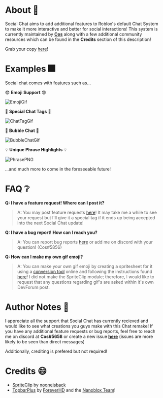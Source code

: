# About 📜

Social Chat aims to add additional features to Roblox's default Chat System to make it more interactive and better for social interactions! This system is currently maintained by [**Cos**](https://twitter.com/CosRBX) along with a few additional community resources which can be found in the **Credits** section of this description!

Grab your copy [here](https://www.roblox.com/library/10571068319/SocialChat-v1-0-01)!

# Examples 🎆

Social chat comes with features such as...

😎 **Emoji Support** 😎

![EmojiGif](https://user-images.githubusercontent.com/52884117/184453154-1411a938-340d-4ba3-ab93-4c73551e8d1e.gif)

👀 **Special Chat Tags** 👀

![ChatTagGif](https://media.giphy.com/media/FmE4avoqlXBychCNhm/giphy.gif)

💬 **Bubble Chat** 💬

![BubbleChatGif](https://user-images.githubusercontent.com/52884117/184453190-e093af93-8767-4f3b-8001-b30fa2f9d4fb.gif)

💡 **Unique Phrase Highlights** 💡

![PhrasePNG](https://user-images.githubusercontent.com/52884117/184453271-26cbf145-ae8b-4d61-8b2a-d371532425db.png)

...and much more to come in the foreseeable future!

# FAQ ❔

**Q: I have a feature request! Where can I post it?**
> A: You may post feature requests [here](https://github.com/Cosmental/Social-Chat/issues/new)! It may take me a while to see your request but I'll give it a special tag if it ends up being accepted into the next Social Chat update!

**Q: I have a bug report! How can I reach you?**
> A: You can report bug reports [here](https://github.com/Cosmental/Social-Chat/issues/new) or add me on discord with your question! (Cos#5856)

**Q: How can I make my own gif emoji?**
> A: You can make your own gif emoji by creating a spritesheet for it using a [conversion tool](https://ezgif.com/gif-to-sprite) online and following the instructions found [here](https://devforum.roblox.com/t/spriteclip-sprite-sheet-animation-module/294195)! I did not make the SpriteClip module; therefore, I would like to request that any questions regarding gif's are asked within it's own DevForum post.

# Author Notes 📝

I appreciate all the support that Social Chat has currently recieved and would like to see what creations you guys make with this Chat remake! If you have any additional feature requests or bug reports, feel free to reach me on discord at **Cos#5658** or create a new issue [**here**](https://github.com/Cosmental/Social-Chat/issues/new) (issues are more likely to be seen than direct messages)

Additionally, crediting is prefered but not required!

# Credits 😄

- [SpriteClip](https://devforum.roblox.com/t/spriteclip-sprite-sheet-animation-module/294195) by [nooneisback](https://www.roblox.com/users/24361425/profile)
- [TopbarPlus](https://devforum.roblox.com/t/topbarplus-v276-construct-intuitive-topbar-icons-customise-them-with-themes-dropdowns-captions-labels-and-much-more/1017485) by [ForeverHD](https://devforum.roblox.com/u/ForeverHD) and the [Nanoblox Team](https://www.roblox.com/groups/8141947/Nanoblox#!/about)!
